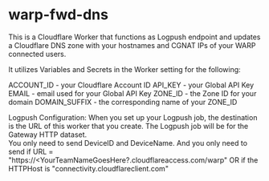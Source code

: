 # warp-fwd-dns
This is a Cloudflare Worker that functions as Logpush endpoint and updates a Cloudflare DNS zone with your hostnames and CGNAT IPs of your WARP connected users.

It utilizes Variables and Secrets in the Worker setting for the following:

ACCOUNT_ID - your Cloudflare Account ID
API_KEY - your Global API Key
EMAIL - email used for your Global API Key
ZONE_ID - the Zone ID for your domain
DOMAIN_SUFFIX - the corresponding name of your ZONE_ID

Logpush Configuration:
When you set up your Logpush job, the destination is the URL of this worker that you create.
The Logpush job will be for the Gateway HTTP dataset.  
You only need to send DeviceID and DeviceName.
And you only need to send if URL = "https://<YourTeamNameGoesHere?.cloudflareaccess.com/warp" OR if the HTTPHost is "connectivity.cloudflareclient.com"
